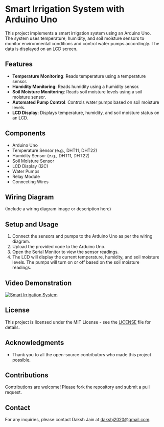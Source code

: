 # Smart Irrigation System with Arduino Uno

This project implements a smart irrigation system using an Arduino Uno. The system uses temperature, humidity, and soil moisture sensors to monitor environmental conditions and control water pumps accordingly. The data is displayed on an LCD screen.

## Features
- **Temperature Monitoring**: Reads temperature using a temperature sensor.
- **Humidity Monitoring**: Reads humidity using a humidity sensor.
- **Soil Moisture Monitoring**: Reads soil moisture levels using a soil moisture sensor.
- **Automated Pump Control**: Controls water pumps based on soil moisture levels.
- **LCD Display**: Displays temperature, humidity, and soil moisture status on an LCD.

## Components
- Arduino Uno
- Temperature Sensor (e.g., DHT11, DHT22)
- Humidity Sensor (e.g., DHT11, DHT22)
- Soil Moisture Sensor
- LCD Display (I2C)
- Water Pumps
- Relay Module
- Connecting Wires

## Wiring Diagram
(Include a wiring diagram image or description here)

## Setup and Usage
1. Connect the sensors and pumps to the Arduino Uno as per the wiring diagram.
2. Upload the provided code to the Arduino Uno.
3. Open the Serial Monitor to view the sensor readings.
4. The LCD will display the current temperature, humidity, and soil moisture levels. The pumps will turn on or off based on the soil moisture readings.

## Video Demonstration
[![Smart Irrigation System](http://img.youtube.com/vi/YOUR_VIDEO_ID/0.jpg)](http://www.youtube.com/watch?v=YOUR_VIDEO_ID)

## License
This project is licensed under the MIT License - see the [LICENSE](LICENSE) file for details.

## Acknowledgments
- Thank you to all the open-source contributors who made this project possible.

## Contributions
Contributions are welcome! Please fork the repository and submit a pull request.

## Contact
For any inquiries, please contact Daksh Jain at dakshj2020@gmail.com.
